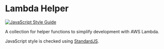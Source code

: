 # Lambda Helper

[![JavaScript Style Guide](https://cdn.rawgit.com/standard/standard/master/badge.svg)](https://github.com/standard/standard)


A collection for helper functions to simplify development with AWS Lambda.

JavaScript style is checked using [StandardJS](https://standardjs.com).

